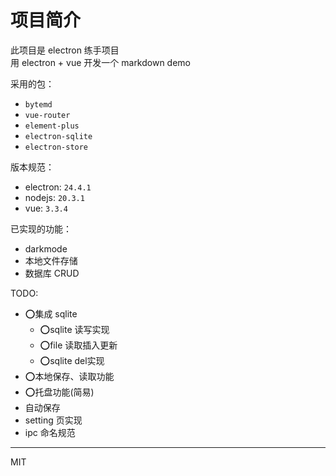 # 项目简介

此项目是 electron 练手项目  
用 electron + vue 开发一个 markdown demo

采用的包：
- `bytemd`
- `vue-router`
- `element-plus`
- `electron-sqlite`
- `electron-store`
  
版本规范：
* electron: `24.4.1`
* nodejs: `20.3.1`
* vue: `3.3.4`
  
已实现的功能：
* darkmode
* 本地文件存储
* 数据库 CRUD

TODO:
- ⭕集成 sqlite
    - ⭕sqlite 读写实现
    - ⭕file 读取插入更新
    - ⭕sqlite del实现
- ⭕本地保存、读取功能
- ⭕托盘功能(简易)
- 自动保存
- setting 页实现
- ipc 命名规范

---
MIT